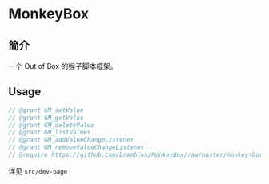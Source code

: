 # MonkeyBox

## 简介

一个 Out of Box 的猴子脚本框架。

## Usage

```JavaScript
// @grant GM_setValue
// @grant GM_getValue
// @grant GM_deleteValue
// @grant GM_listValues
// @grant GM_addValueChangeListener
// @grant GM_removeValueChangeListener
// @require https://github.com/bramblex/MonkeyBox/raw/master/monkey-box.user.js
```

详见 `src/dev-page`
